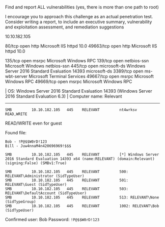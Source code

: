 
Find and report ALL vulnerabilities (yes, there is more than one path to root)

I encourage you to approach this challenge as an actual penetration test. Consider writing a report, to include an executive summary, vulnerability and exploitation assessment, and remediation suggestions

10.10.182.105

80/tcp    open  http          Microsoft IIS httpd 10.0
49663/tcp open  http          Microsoft IIS httpd 10.0

135/tcp   open  msrpc         Microsoft Windows RPC
139/tcp   open  netbios-ssn   Microsoft Windows netbios-ssn
445/tcp   open  microsoft-ds  Windows Server 2016 Standard Evaluation 14393 microsoft-ds
3389/tcp  open  ms-wbt-server Microsoft Terminal Services
49667/tcp open  msrpc         Microsoft Windows RPC
49669/tcp open  msrpc         Microsoft Windows RPC

|   OS: Windows Server 2016 Standard Evaluation 14393 (Windows Server 2016 Standard Evaluation 6.3)
|   Computer name: Relevant

---

```
SMB         10.10.182.105   445    RELEVANT         nt4wrksv        READ,WRITE   
```
READ/WRITE even for guest

Found file:
```
Bob - !P@$$W0rD!123 
Bill - Juw4nnaM4n420696969!$$$ 
```

```
SMB         10.10.182.105   445    RELEVANT         [*] Windows Server 2016 Standard Evaluation 14393 x64 (name:RELEVANT) (domain:Relevant) (signing:False) (SMBv1:True)

SMB         10.10.182.105   445    RELEVANT         500: RELEVANT\Administrator (SidTypeUser)
SMB         10.10.182.105   445    RELEVANT         501: RELEVANT\Guest (SidTypeUser)
SMB         10.10.182.105   445    RELEVANT         503: RELEVANT\DefaultAccount (SidTypeUser)
SMB         10.10.182.105   445    RELEVANT         513: RELEVANT\None (SidTypeGroup)
SMB         10.10.182.105   445    RELEVANT         1002: RELEVANT\Bob (SidTypeUser)
```

Confirmed user: Bob
Password: `!P@$$W0rD!123`
